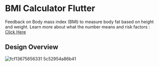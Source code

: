 
# BMI Calculator Flutter

Feedback on Body mass index (BMI) to measure body fat based on height and weight. Learn more about what the number means and risk factors : [Click Here](https://www.nhlbi.nih.gov/health/educational/lose_wt/risk.htm)


## Design Overview
![fcf13675656331 5c52954a86b41](https://user-images.githubusercontent.com/83513508/151878924-05f985f2-1640-42a8-9a6f-b5cff961b805.png)


